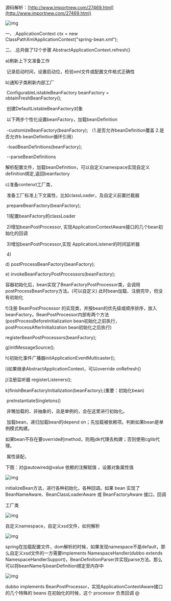 源码解析：[http://www.importnew.com/27469.html](http://www.importnew.com/27469.html)

![img](C:/Users/angel/AppData/Local/YNote/data/qqA40C46AA4C8275AE6482B24AC4482831/34ff0e1be07e4bcd8b74e78955395a56/clipboard.png)

一、.ApplicationContext ctx = new ClassPathXmlApplicationContext("spring-bean.xml");

二、.总共做了12个步骤  AbstractApplicationContext.refresh()

   a)刷新上下文准备工作

​        记录启动时间，设置启动位，检验xml文件或配置文件格式正确性

   b)通知子类刷新内部工厂

​       ConfigurableListableBeanFactory beanFactory = obtainFreshBeanFactory();

​      创建DefaultListableBeanFactory对象

​       以下两步个性化设置beanFactory，加载beanDefinition

​       -customizeBeanFactory(beanFactory); （1.是否允许beanDefinition覆盖  2.是否允许b beanDefinition循环引用）

​       -loadBeanDefinitions(beanFactory);

​            --parseBeanDefinitions

​       解析配置文件，加载beanDefinition，可以自定义namespace实现自定义definition绑定,返回beanfactory

   c)准备contenxt工厂类，

​      准备工厂标准上下文属性，比如classLoader，及自定义前置拦截器

​       prepareBeanFactory(beanFactory);

​       1)配置beanFactory的classLoader

​       2)增加beanPostProcessor, 实现ApplicationContextAware接口的几个bean初始化的回调

​       3)增加beanPostProcessor,实现 ApplicationListener的时间监听器

​       4)

   d)        postProcessBeanFactory(beanFactory);

   e)     invokeBeanFactoryPostProcessors(beanFactory);  

 容器初始化后，bean实现了BeanFactoryPostProcessor类，会调用postProcessBeanFactory方法。(可以自定义)  此时bean加载、注册完毕，但没有初始化

   f)注册 BeanPostProcessor 的实现类，并按bean的优先级或顺序排序，放入beanFactory。BeanPostProcessor内部有两个方法(postProcessBeforeInitialization  bean初始化之前执行，postProcessAfterInitialization bean初始化之后执行)

registerBeanPostProcessors(beanFactory);

   g)initMessageSource();

   h)初始化事件广播器initApplicationEventMulticaster();

   i)如果继承AbstractApplicationContext，可以override    onRefresh()

   j)注册监听器  registerListeners();

   k)finishBeanFactoryInitialization(beanFactory);(重要：初始化bean)

​      preInstantiateSingletons()

​    非懒加载的、非抽象的，且是单例的，会在这里进行初始化。

​    加载bean，递归加载bean的depend on；先加载被依赖项。判断如果bean是单例模式构建。

​    如果bean不存在要override的method，则用jdk代理去构建；否则使用cglib代理。

​    属性装配，

下图：对@autowired@value 依赖的注解赋值 ，设置对象属性值

![img](C:/Users/angel/AppData/Local/YNote/data/qqA40C46AA4C8275AE6482B24AC4482831/22d0cb1a50ce446faf984d15da3f74c4/clipboard.png)

initializeBean方法，进行各种初始化，各种回调。如果 bean 实现了 BeanNameAware、BeanClassLoaderAware 或 BeanFactoryAware 接口，回调

工厂类

![img](C:/Users/angel/AppData/Local/YNote/data/qqA40C46AA4C8275AE6482B24AC4482831/bcceebfa44c94ffd83eb52d7d14449c1/clipboard.png)

自定义namespace，自定义xsd文件，如何解析

![img](C:/Users/angel/AppData/Local/YNote/data/qqA40C46AA4C8275AE6482B24AC4482831/f611a5ae8b5a490ebc2d6f611120b639/clipboard.png)

spring在加载配置文件，dom解析的时候，如果发现namespace不是default，那么自定义xsd文件的一方需要implements NamespaceHandler(dubbo extends NamespaceHandlerSupport)，BeanDefinitionParser并实现parse方法。那么可以将beanName与beanDefinition绑定至内存中

![img](C:/Users/angel/AppData/Local/YNote/data/qqA40C46AA4C8275AE6482B24AC4482831/81aa529e12d34b30bfa36c034cee3d99/clipboard.png)

dubbo    implements BeanPostProcessor，实现ApplicationContextAware接口的几个特殊的 beans 在初始化的时候，这个 processor 负责回调  @